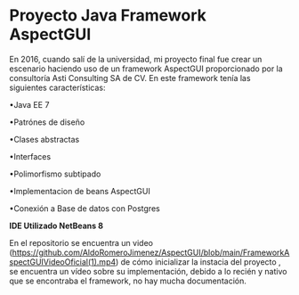 # Proyecto Java Framework AspectGUI


En 2016, cuando salí de la universidad, mi proyecto final fue crear un escenario haciendo uso de un framework AspectGUI proporcionado por la consultoría Asti Consulting SA de CV. En este framework tenía las siguientes características:

•Java EE 7

•Patrónes de diseño

•Clases abstractas

•Interfaces

•Polimorfismo subtipado 

•Implementacion de beans AspectGUI

•Conexión a Base de datos con Postgres

**IDE Utilizado NetBeans 8**

En el repositorio se encuentra un video (https://github.com/AldoRomeroJimenez/AspectGUI/blob/main/FrameworkAspectGUIVideoOficial(1).mp4) de cómo inicializar la instacia del proyecto , se encuentra un vídeo sobre su implementación, debido a lo recién y nativo que se encontraba el framework, no hay mucha documentación.

